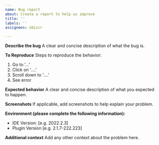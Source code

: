 ```yaml
---
name: Bug report
about: Create a report to help us improve
title: ''
labels: ''
assignees: obiscr

---
```


**Describe the bug**
A clear and concise description of what the bug is.

**To Reproduce**
Steps to reproduce the behavior:
1. Go to '...'
2. Click on '....'
3. Scroll down to '....'
4. See error

**Expected behavior**
A clear and concise description of what you expected to happen.

**Screenshots**
If applicable, add screenshots to help explain your problem.

**Environment (please complete the following information):**
- IDE Version: [e.g. 2022.2.3]
- Plugin Version [e.g. 2.1.7-222.223]


**Additional context**
Add any other context about the problem here.
